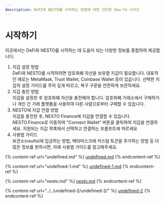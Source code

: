 ```yaml
---
description: DeFI와 NESTO를 시작하는 방법에 대한 간단한 How-To 시리즈
---
```


# 시작하기

이곳에서는 DeFi와 NESTO를 시작하는 데 도움이 되는 다양한 정보를 종합하여 제공합니다.

1. 지갑 설정 방법\
   DeFi와 NESTO를 시작하려면 암호화폐 자산을 보유할 지갑이 필요합니다. 대표적인 예로는 MetaMask, Trust Wallet, Coinbase Wallet 등이 있습니다. 선택한 지갑의 설정 가이드를 주의 깊게 따르고, 복구 구문을 안전하게 보관하세요.
2. 지갑 충전 방법\
   지갑을 설정한 후 암호화폐 자산을 충전해야 합니다. 암호화폐 거래소에서 구매하거나 개인 간 거래 플랫폼을 사용하여 다른 사람으로부터 구매할 수 있습니다.
3. NESTO에 지갑 연결 방법\
   지갑을 충전한 후, NESTO Finance에 지갑을 연결할 수 있습니다. NESTO.Finance로 이동하여 "Connect Wallet" 버튼을 클릭하여 지갑을 연결하세요. 지원되는 지갑 목록에서 선택하고 연결하는 프롬프트에 따르세요
4. 사용법 가이드\
   보관소(vaults)에 입금하는 방법, 메타마스크에 커스텀 토큰을 추가하는 방법 등 더 많은 정보를 원하시면, 아래 사용법 가이드를 참고해주세요.

{% content-ref url="undefined.md" %}
[undefined.md](undefined.md)
{% endcontent-ref %}

{% content-ref url="undefined-1.md" %}
[undefined-1.md](undefined-1.md)
{% endcontent-ref %}

{% content-ref url="nesto.md" %}
[nesto.md](nesto.md)
{% endcontent-ref %}

{% content-ref url="../../undefined-2/undefined-2/" %}
[undefined-2](../../undefined-2/undefined-2/)
{% endcontent-ref %}
